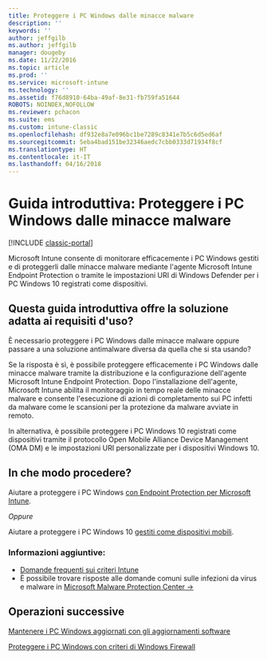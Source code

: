 ```yaml
---
title: Proteggere i PC Windows dalle minacce malware
description: ''
keywords: ''
author: jeffgilb
ms.author: jeffgilb
manager: dougeby
ms.date: 11/22/2016
ms.topic: article
ms.prod: ''
ms.service: microsoft-intune
ms.technology: ''
ms.assetid: f76d8910-64ba-49af-8e31-fb759fa51644
ROBOTS: NOINDEX,NOFOLLOW
ms.reviewer: pchacon
ms.suite: ems
ms.custom: intune-classic
ms.openlocfilehash: df932e8a7e096bc1be7289c8341e7b5c6d5ed6af
ms.sourcegitcommit: 5eba4bad151be32346aedc7cbb0333d71934f8cf
ms.translationtype: HT
ms.contentlocale: it-IT
ms.lasthandoff: 04/16/2018
---
```

# <a name="quick-start-guide-protect-windows-pcs-against-malware-threats"></a>Guida introduttiva: Proteggere i PC Windows dalle minacce malware

[!INCLUDE [classic-portal](../includes/classic-portal.md)]

Microsoft Intune consente di monitorare efficacemente i PC Windows gestiti e di proteggerli dalle minacce malware mediante l'agente Microsoft Intune Endpoint Protection o tramite le impostazioni URI di Windows Defender per i PC Windows 10 registrati come dispositivi.

## <a name="is-this-quick-start-guide-right-for-me"></a>Questa guida introduttiva offre la soluzione adatta ai requisiti d'uso?
È necessario proteggere i PC Windows dalle minacce malware oppure passare a una soluzione antimalware diversa da quella che si sta usando?

Se la risposta è sì, è possibile proteggere efficacemente i PC Windows dalle minacce malware tramite la distribuzione e la configurazione dell'agente Microsoft Intune Endpoint Protection. Dopo l'installazione dell'agente, Microsoft Intune abilita il monitoraggio in tempo reale delle minacce malware e consente l'esecuzione di azioni di completamento sui PC infetti da malware come le scansioni per la protezione da malware avviate in remoto.

In alternativa, è possibile proteggere i PC Windows 10 registrati come dispositivi tramite il protocollo Open Mobile Alliance Device Management (OMA DM) e le impostazioni URI personalizzate per i dispositivi Windows 10.

## <a name="how-do-i-do-it"></a>In che modo procedere?
Aiutare a proteggere i PC Windows [con Endpoint Protection per Microsoft Intune](/intune-classic/deploy-use/help-secure-windows-pcs-with-endpoint-protection-for-microsoft-intune).

*Oppure*

Aiutare a proteggere i PC Windows 10 [gestiti come dispositivi mobili](/intune-classic/deploy-use/windows-10-policy-settings-in-microsoft-intune).


### <a name="additional-information"></a>Informazioni aggiuntive:
- [Domande frequenti sui criteri Intune](/intune-classic/deploy-use/manage-settings-and-features-on-your-devices-with-microsoft-intune-policies#frequently-asked-questions-about-intune-policies)
- È possibile trovare risposte alle domande comuni sulle infezioni da virus e malware in <a href="https://www.microsoft.com/security/portal/mmpc/" target="_blank"> Microsoft Malware Protection Center &rarr;</a>


## <a name="what-should-i-do-next"></a>Operazioni successive
[Mantenere i PC Windows aggiornati con gli aggiornamenti software](/intune-classic/deploy-use/keep-windows-pcs-up-to-date-with-software-updates-in-microsoft-intune)

[Proteggere i PC Windows con criteri di Windows Firewall](/intune-classic/deploy-use/help-protect-windows-pcs-using-windows-firewall-policies-in-microsoft-intune)
